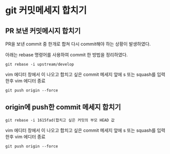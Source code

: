 git 커밋메세지 합치기
===

PR 보낸 커밋메시지 합치기
---

PR을 보낸 commit 중 한개로 합쳐 다시 commit해야 하는 상황이 발생하였다.

아래는 rebase 명령어를 사용하여 commit 한 방법을 정리하였다.

```
git rebase -i upstream/develop 

```

vim  에디터 창에서 이 나오고 합치고 싶은 commit 메세지 앞에
s 또는 squash를 입력 한후 vim 에디터 종료

```
git push origin --force
```


origin에 push한 commit 메세지 합치기
---

```
git rebase -i 1615fad(합치고 싶은 커밋의 부모 HEAD 값

```

vim  에디터 창에서 이 나오고 합치고 싶은 commit 메세지 앞에
s 또는 squash를 입력 한후 vim 에디터 종료

```
git push origin --force
```

